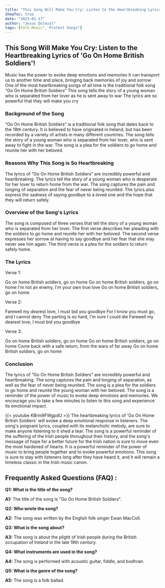 ```yaml
---
title: "This Song Will Make You Cry: Listen to the Heartbreaking Lyrics of 'Go On Home British Soldiers'!"
ShowToc: true 
date: "2023-01-17"
author: "Jesus Dolezal" 
tags: [Folk Music", Protest Songs"]
---
```

## This Song Will Make You Cry: Listen to the Heartbreaking Lyrics of 'Go On Home British Soldiers'! 

Music has the power to evoke deep emotions and memories It can transport us to another time and place, bringing back memories of joy and sorrow One of the most heartbreaking songs of all time is the traditional folk song “Go On Home British Soldiers” This song tells the story of a young woman who is separated from her lover as he is sent away to war The lyrics are so powerful that they will make you cry

### Background of the Song

“Go On Home British Soldiers” is a traditional folk song that dates back to the 18th century. It is believed to have originated in Ireland, but has been recorded by a variety of artists in many different countries. The song tells the story of a young woman who is separated from her lover, who is sent away to fight in the war. The song is a plea for the soldiers to go home and reunite her with her beloved.

### Reasons Why This Song is So Heartbreaking

The lyrics of “Go On Home British Soldiers” are incredibly powerful and heartbreaking. The lyrics tell the story of a young woman who is desperate for her lover to return home from the war. The song captures the pain and longing of separation and the fear of never being reunited. The lyrics also express the sadness of saying goodbye to a loved one and the hope that they will return safely.

### Overview of the Song's Lyrics

The song is composed of three verses that tell the story of a young woman who is separated from her lover. The first verse describes her pleading with the soldiers to go home and reunite her with her beloved. The second verse expresses her sorrow at having to say goodbye and her fear that she may never see him again. The third verse is a plea for the soldiers to return safely home.

### The Lyrics

Verse 1:

Go on home British soldiers, go on home
Go on home British soldiers, go on home
I'm not an enemy, I'm your own true love
Go on home British soldiers, go on home

Verse 2:

Farewell my dearest love, I must bid you goodbye
For I know you must go, and I cannot deny
The parting is so hard, I'm sure I could die
Farewell my dearest love, I must bid you goodbye

Verse 3:

Go on home British soldiers, go on home
Go on home British soldiers, go on home
Come back with a safe return, from the wars of far away
Go on home British soldiers, go on home

### Conclusion

The lyrics of “Go On Home British Soldiers” are incredibly powerful and heartbreaking. The song captures the pain and longing of separation, as well as the fear of never being reunited. The song is a plea for the soldiers to go home and reunite the young woman with her beloved. The song is a reminder of the power of music to evoke deep emotions and memories. We encourage you to take a few minutes to listen to this song and experience its emotional impact.

{{< youtube KBrm9FWgpdU >}} 
The heartbreaking lyrics of 'Go On Home British Soldiers' will evoke a deep emotional response in listeners. The song's poignant lyrics, coupled with its melancholic melody, are sure to make anyone listening to it shed a tear. The song is a powerful reminder of the suffering of the Irish people throughout their history, and the song's message of hope for a better future for the Irish nation is sure to move even the most hardened of hearts. It is a powerful reminder of the power of music to bring people together and to evoke powerful emotions. This song is sure to stay with listeners long after they have heard it, and it will remain a timeless classic in the Irish music canon.

## Frequently Asked Questions (FAQ) :
**Q1: What is the title of the song?**

**A1:** The title of the song is "Go On Home British Soldiers".

**Q2: Who wrote the song?**

**A2:** The song was written by the English folk singer Ewan MacColl.

**Q3: What is the song about?**

**A3:** The song is about the plight of Irish people during the British occupation of Ireland in the late 19th century.

**Q4: What instruments are used in the song?**

**A4:** The song is performed with acoustic guitar, fiddle, and bodhran.

**Q5: What is the genre of the song?**

**A5:** The song is a folk ballad.



